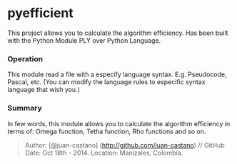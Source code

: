 # pyefficient #

This project allows you to calculate the algorithm efficiency.
Has been built with the Python Module PLY over Python Language.

### Operation ###
This module read a file with a especify language syntax. 
E.g. Pseudocode, Pascal, etc.
(You can modify the language rules to especific syntax language that wish you.)

### Summary ###
In few words, this module allows you to calculate the algorithm efficiency in terms of:
Omega function, Tetha function, Rho functions and so on.
 
>Author: [@juan-castano] (http://github.com/juan-castano) // GitHub
>Date: Oct 18th - 2014.
>Location: Manizales, Colombia.

